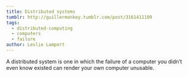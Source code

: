 ```yaml
---
title: Distributed systems
tumblr: http://guillermonkey.tumblr.com/post/3161411109
tags:
  - distributed-computing
  - computers
  - failure
author: Leslie Lamport
---
```


A distributed system is one in which the failure of a computer you didn’t even know existed can render your own computer unusable.
